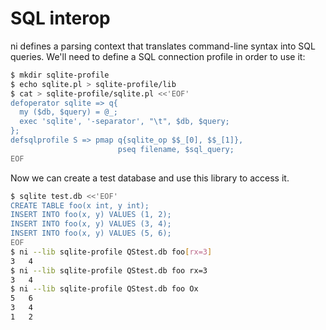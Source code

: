 # SQL interop
ni defines a parsing context that translates command-line syntax into SQL
queries. We'll need to define a SQL connection profile in order to use it:

```bash
$ mkdir sqlite-profile
$ echo sqlite.pl > sqlite-profile/lib
$ cat > sqlite-profile/sqlite.pl <<'EOF'
defoperator sqlite => q{
  my ($db, $query) = @_;
  exec 'sqlite', '-separator', "\t", $db, $query;
};
defsqlprofile S => pmap q{sqlite_op $$_[0], $$_[1]},
                        pseq filename, $sql_query;
EOF
```

Now we can create a test database and use this library to access it.

```bash
$ sqlite test.db <<'EOF'
CREATE TABLE foo(x int, y int);
INSERT INTO foo(x, y) VALUES (1, 2);
INSERT INTO foo(x, y) VALUES (3, 4);
INSERT INTO foo(x, y) VALUES (5, 6);
EOF
$ ni --lib sqlite-profile QStest.db foo[rx=3]
3	4
$ ni --lib sqlite-profile QStest.db foo rx=3
3	4
$ ni --lib sqlite-profile QStest.db foo Ox
5	6
3	4
1	2
```
